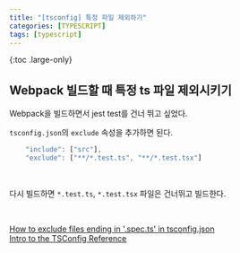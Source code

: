 ```yaml
---
title: "[tsconfig] 특정 파일 제외하기"
categories: [TYPESCRIPT]
tags: [typescript]
---
```


{:toc .large-only}

## Webpack 빌드할 때 특정 ts 파일 제외시키기

Webpack을 빌드하면서 jest test를 건너 뛰고 싶었다.

`tsconfig.json`의 `exclude` 속성을 추가하면 된다.

```js
    "include": ["src"],
    "exclude": ["**/*.test.ts", "**/*.test.tsx"]
```

<br/>

다시 빌드하면 `*.test.ts`, `*.test.tsx` 파일은 건너뛰고 빌드한다.

<br/>

[How to exclude files ending in '.spec.ts' in tsconfig.json](https://stackoverflow.com/questions/48449107/how-to-exclude-files-ending-in-spec-ts-in-tsconfig-json)<br/>
[Intro to the TSConfig Reference](https://www.typescriptlang.org/tsconfig#include)
